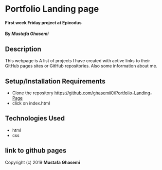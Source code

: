 # Portfolio Landing page

#### First week Friday project at Epicodus

#### By _**Mustafa Ghasemi**_

## Description

This webpage is A list of projects I have created with active links to their GitHub pages sites or GitHub repositories. Also some information about me.

## Setup/Installation Requirements

* Clone the repository https://github.com/ghasemii0/Portfolio-Landing-Page
* click on index.html


## Technologies Used

- html
- css
## link to github pages


Copyright (c) 2019 **Mustafa Ghasemi**
